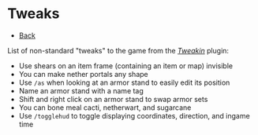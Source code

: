 # Tweaks
- [Back](/kraftersrealm)

List of non-standard "tweaks" to the game from the *[Tweakin](https://www.spigotmc.org/resources/tweakin.93444/)* plugin:
- Use shears on an item frame (containing an item or map) invisible
- You can make nether portals any shape
- Use `/as` when looking at an armor stand to easily edit its position
- Name an armor stand with a name tag
- Shift and right click on an armor stand to swap armor sets
- You can bone meal cacti, netherwart, and sugarcane
- Use `/togglehud` to toggle displaying coordinates, direction, and ingame time
